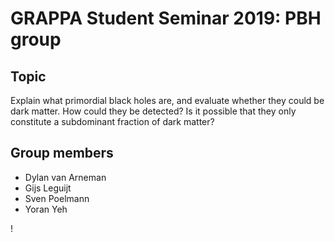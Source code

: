 # GRAPPA Student Seminar 2019: PBH group

## Topic

Explain what primordial black holes are, and evaluate whether they could be dark matter. How could they be detected? Is it possible that they only constitute a subdominant fraction of dark matter?

## Group members
* Dylan van Arneman
* Gijs Leguijt
* Sven Poelmann
* Yoran Yeh

!
